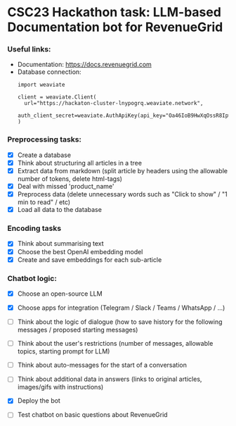 # CSC23 Hackathon task: LLM-based Documentation bot for RevenueGrid

### Useful links:
* Documentation: https://docs.revenuegrid.com
* Database connection:
  ```
  import weaviate

  client = weaviate.Client(
    url="https://hackaton-cluster-lnypogrq.weaviate.network",
    auth_client_secret=weaviate.AuthApiKey(api_key="Oa46IoB9HwXqOssR8IpwsWgiSFyrjm8IWuZu"),
  )
  ```

### Preprocessing tasks:

- [x] Create a database
- [x] Think about structuring all articles in a tree
- [x] Extract data from markdown (split article by headers using the allowable number of tokens, delete html-tags)
- [x] Deal with missed 'product_name'
- [x] Preprocess data (delete unnecessary words such as "Click to show" / "1 min to read" / etc)
- [x] Load all data to the database

### Encoding tasks
- [x] Think about summarising text
- [x] Choose the best OpenAI embedding model
- [x] Create and save embeddings for each sub-article

### Chatbot logic:
- [x] Choose an open-source LLM
- [x] Choose apps for integration (Telegram / Slack / Teams / WhatsApp / ...)
- [ ] Think about the logic of dialogue (how to save history for the following messages / proposed starting messages)
- [ ] Think about the user's restrictions (number of messages, allowable topics, starting prompt for LLM)
- [ ] Think about auto-messages for the start of a conversation
- [ ] Think about additional data in answers (links to original articles, images/gifs with instructions)
- [x] Deploy the bot
- [ ] Test chatbot on basic questions about RevenueGrid

